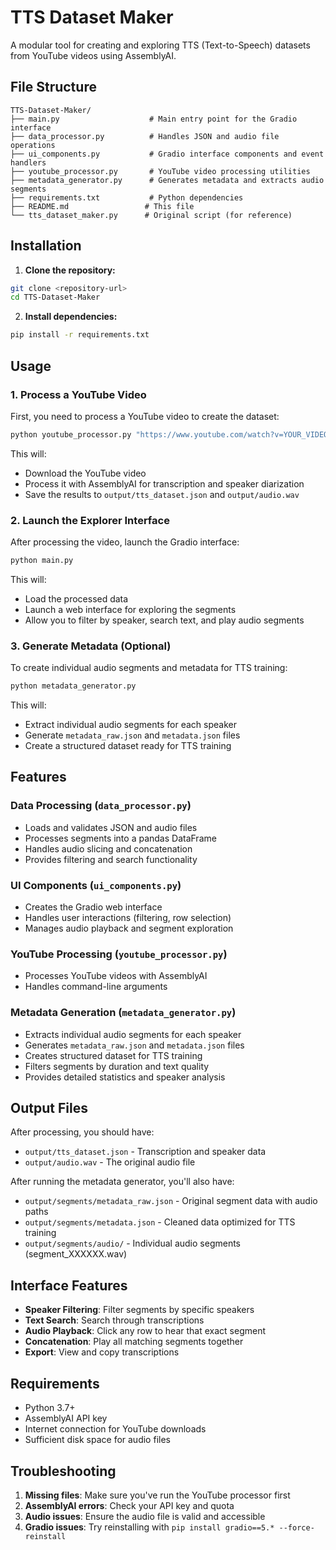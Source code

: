 # TTS Dataset Maker

A modular tool for creating and exploring TTS (Text-to-Speech) datasets from YouTube videos using AssemblyAI.

## File Structure

```
TTS-Dataset-Maker/
├── main.py                    # Main entry point for the Gradio interface
├── data_processor.py          # Handles JSON and audio file operations
├── ui_components.py           # Gradio interface components and event handlers
├── youtube_processor.py       # YouTube video processing utilities
├── metadata_generator.py      # Generates metadata and extracts audio segments
├── requirements.txt           # Python dependencies
├── README.md                 # This file
└── tts_dataset_maker.py      # Original script (for reference)
```

## Installation

1. **Clone the repository:**
```bash
git clone <repository-url>
cd TTS-Dataset-Maker
```

2. **Install dependencies:**
```bash
pip install -r requirements.txt
```

## Usage

### 1. Process a YouTube Video

First, you need to process a YouTube video to create the dataset:

```bash
python youtube_processor.py "https://www.youtube.com/watch?v=YOUR_VIDEO_ID" --assemblyai-key "YOUR_ASSEMBLYAI_KEY"
```

This will:
- Download the YouTube video
- Process it with AssemblyAI for transcription and speaker diarization
- Save the results to `output/tts_dataset.json` and `output/audio.wav`

### 2. Launch the Explorer Interface

After processing the video, launch the Gradio interface:

```bash
python main.py
```

This will:
- Load the processed data
- Launch a web interface for exploring the segments
- Allow you to filter by speaker, search text, and play audio segments

### 3. Generate Metadata (Optional)

To create individual audio segments and metadata for TTS training:

```bash
python metadata_generator.py
```

This will:
- Extract individual audio segments for each speaker
- Generate `metadata_raw.json` and `metadata.json` files
- Create a structured dataset ready for TTS training

## Features

### Data Processing (`data_processor.py`)
- Loads and validates JSON and audio files
- Processes segments into a pandas DataFrame
- Handles audio slicing and concatenation
- Provides filtering and search functionality

### UI Components (`ui_components.py`)
- Creates the Gradio web interface
- Handles user interactions (filtering, row selection)
- Manages audio playback and segment exploration

### YouTube Processing (`youtube_processor.py`)
- Processes YouTube videos with AssemblyAI
- Handles command-line arguments

### Metadata Generation (`metadata_generator.py`)
- Extracts individual audio segments for each speaker
- Generates `metadata_raw.json` and `metadata.json` files
- Creates structured dataset for TTS training
- Filters segments by duration and text quality
- Provides detailed statistics and speaker analysis

## Output Files

After processing, you should have:
- `output/tts_dataset.json` - Transcription and speaker data
- `output/audio.wav` - The original audio file

After running the metadata generator, you'll also have:
- `output/segments/metadata_raw.json` - Original segment data with audio paths
- `output/segments/metadata.json` - Cleaned data optimized for TTS training
- `output/segments/audio/` - Individual audio segments (segment_XXXXXX.wav)

## Interface Features

- **Speaker Filtering**: Filter segments by specific speakers
- **Text Search**: Search through transcriptions
- **Audio Playback**: Click any row to hear that exact segment
- **Concatenation**: Play all matching segments together
- **Export**: View and copy transcriptions

## Requirements

- Python 3.7+
- AssemblyAI API key
- Internet connection for YouTube downloads
- Sufficient disk space for audio files

## Troubleshooting

1. **Missing files**: Make sure you've run the YouTube processor first
2. **AssemblyAI errors**: Check your API key and quota
3. **Audio issues**: Ensure the audio file is valid and accessible
4. **Gradio issues**: Try reinstalling with `pip install gradio==5.* --force-reinstall` 